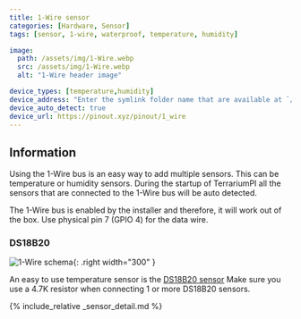 ```yaml
---
title: 1-Wire sensor
categories: [Hardware, Sensor]
tags: [sensor, 1-wire, waterproof, temperature, humidity]

image:
  path: /assets/img/1-Wire.webp
  src: /assets/img/1-Wire.webp
  alt: "1-Wire header image"

device_types: [temperature,humidity]
device_address: "Enter the symlink folder name that are available at `/sys/bus/w1/devices/`<br />Ex: `28-0115b231f3ff`"
device_auto_detect: true
device_url: https://pinout.xyz/pinout/1_wire
---
```


## Information

Using the 1-Wire bus is an easy way to add multiple sensors. This can be temperature or humidity sensors. During the startup of TerrariumPI all the sensors that are connected to the 1-Wire bus will be auto detected.

The 1-Wire bus is enabled by the installer and therefore, it will work out of the box. Use physical pin 7 (GPIO 4) for the data wire.

### DS18B20

![1-Wire schema](/assets/img/1-wire-temp.webp){: .right width="300" }

An easy to use temperature sensor is the [DS18B20 sensor](https://components101.com/sensors/ds18b20-temperature-sensor) Make sure you use a 4.7K resistor when connecting 1 or more DS18B20 sensors.

{% include_relative _sensor_detail.md %}
